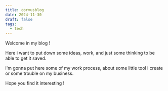```yaml
---
title: corvusblog
date: 2024-11-30
draft: false
tags:
  - tech
---
```


Welcome in my blog !

Here i want to put down some ideas, work, and just some thinking to be able to get it saved.

i'm gonna put here some of my work process, about some little tool i create or some trouble on my business.

Hope you find it interesting !

